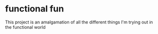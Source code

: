 # functional fun
This project is an amalgamation of all the different things I'm trying out in the functional world